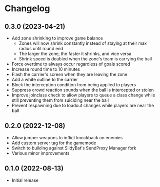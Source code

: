 # Changelog

## 0.3.0 (2023-04-21)

- Add zone shrinking to improve game balance
  - Zones will now shrink constantly instead of staying at their max radius until round end
  - The larger the zone, the faster it shrinks, and vice versa
  - Shrink speed is doubled when the zone's team is carrying the ball
- Force overtime to always occur regardless of goals scored
- Increase round time to 10 minutes
- Flash the carrier's screen when they are leaving the zone
- Add a white outline to the carrier
- Block the interception condition from being applied to players
- Suppress crowd reaction sounds when the ball is intercepted or stolen
- Improve joinclass check to allow players to queue a class change while still preventing them from suiciding near the ball
- Prevent respawning due to loadout changes while players are near the ball

## 0.2.0 (2022-12-08)

- Allow jumper weapons to inflict knockback on enemies
- Add custom server tag for the gamemode
- Switch to building against SlidyBat's SendProxy Manager fork
- Various minor improvements

## 0.1.0 (2022-08-13)

- Initial release
